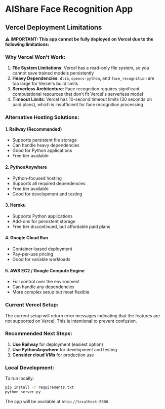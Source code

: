 # AIShare Face Recognition App

## Vercel Deployment Limitations

**⚠️ IMPORTANT: This app cannot be fully deployed on Vercel due to the following limitations:**

### Why Vercel Won't Work:
1. **File System Limitations**: Vercel has a read-only file system, so you cannot save trained models persistently
2. **Heavy Dependencies**: `dlib`, `opencv-python`, and `face_recognition` are too large for Vercel's build limits
3. **Serverless Architecture**: Face recognition requires significant computational resources that don't fit Vercel's serverless model
4. **Timeout Limits**: Vercel has 10-second timeout limits (30 seconds on paid plans), which is insufficient for face recognition processing

### Alternative Hosting Solutions:

#### 1. **Railway** (Recommended)
- Supports persistent file storage
- Can handle heavy dependencies
- Good for Python applications
- Free tier available

#### 2. **PythonAnywhere**
- Python-focused hosting
- Supports all required dependencies
- Free tier available
- Good for development and testing

#### 3. **Heroku**
- Supports Python applications
- Add-ons for persistent storage
- Free tier discontinued, but affordable paid plans

#### 4. **Google Cloud Run**
- Container-based deployment
- Pay-per-use pricing
- Good for variable workloads

#### 5. **AWS EC2 / Google Compute Engine**
- Full control over the environment
- Can handle any dependencies
- More complex setup but most flexible

### Current Vercel Setup:
The current setup will return error messages indicating that the features are not supported on Vercel. This is intentional to prevent confusion.

### Recommended Next Steps:
1. **Use Railway** for deployment (easiest option)
2. **Use PythonAnywhere** for development and testing
3. **Consider cloud VMs** for production use

### Local Development:
To run locally:
```bash
pip install -r requirements.txt
python server.py
```

The app will be available at `http://localhost:5000` 